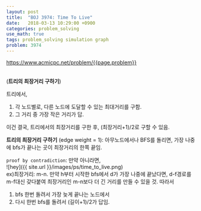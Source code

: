 ```yaml
---
layout: post
title:  "BOJ 3974: Time To Live"
date:   2018-03-13 10:29:00 +0900
categories: problem_solving
use_math: true
tags: problem_solving simulation graph
problem: 3974
---
```


<a target="_blank" href="https://www.acmicpc.net/problem/{{page.problem}}">https://www.acmicpc.net/problem/{{page.problem}}</a><br/><br/>
  
(__트리의 최장거리 구하기__)  

트리에서,

1. 각 노드별로, 다른 노드에 도달할 수 있는 최대거리를 구함.
2. 그 거리 중 가장 작은 거리가 답.


이건 결국, 트리에서의 최장거리를 구한 후, (최장거리+1)/2로 구할 수 있음.   
  
__트리의 최장거리 구하기__ (edge weight = 1): 아무노드에서나 BFS를 돌리면, 가장 나중에 bfs가 끝나는 곳이 최장거리의 한쪽 끝임.  
  
`proof by contradiction`: 만약 아니라면,  
![hey]({{ site.url }}/images/ps/time_to_live.png)  
ex)최장거리: m-n. 만약 h부터 시작한 bfs에서 d가 가장 나중에 끝났다면, d-f경로를 m-f대신 갖다붙여 최장거리인 m-n보다 더 긴 거리를 만들 수 있을 것.
따라서
1. bfs 한번 돌려서 가장 늦게 끝나는 노드에서
2. 다시 한번 bfs를 돌려서 (길이+1)/2가 답임.